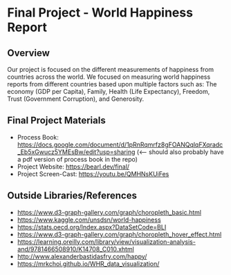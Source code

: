 Final Project - World Happiness Report
===

Overview
---
Our project is focused on the different measurements of happiness from countries across the world.
We focused on measuring world happiness reports from different countries based upon multiple factors such as:
The economy (GDP per Capita), Family, Health (Life Expectancy), Freedom, Trust (Government Corruption), and Generosity.

Final Project Materials
---
* Process Book: https://docs.google.com/document/d/1pRnRqmrfz8gFOANQqlqFXqradc_Eb5xGwucz5YMEsBw/edit?usp=sharing (<-- should also probably have a pdf version of process book in the repo)
* Project Website: https://bearl.dev/final/
* Project Screen-Cast: https://youtu.be/QMHNsKUiFes

Outside Libraries/References
---
* https://www.d3-graph-gallery.com/graph/choropleth_basic.html
* https://www.kaggle.com/unsdsn/world-happiness
* https://stats.oecd.org/Index.aspx?DataSetCode=BLI
* https://www.d3-graph-gallery.com/graph/choropleth_hover_effect.html
* https://learning.oreilly.com/library/view/visualization-analysis-and/9781466508910/K14708_C010.xhtml
* http://www.alexanderbastidasfry.com/happy/
* https://mrkchoi.github.io/WHR_data_visualization/





